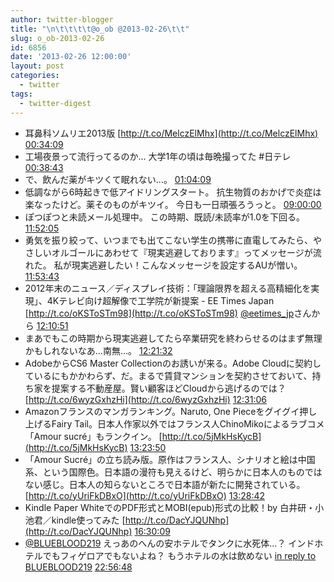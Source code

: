 ```yaml
---
author: twitter-blogger
title: "\n\t\t\t\t@o_ob @2013-02-26\t\t"
slug: o_ob-2013-02-26
id: 6856
date: '2013-02-26 12:00:00'
layout: post
categories:
  - twitter
tags:
  - twitter-digest
---
```


*   耳鼻科ソムリエ2013版 [http://t.co/MelczElMhx](http://t.co/MelczElMhx) [00:34:09](http://twitter.com/o_ob/statuses/306064549600194561)
*   工場夜景って流行ってるのか... 大学1年の頃は毎晩撮ってた #日テレ [00:38:43](http://twitter.com/o_ob/statuses/306065696117370880)
*   で、飲んだ薬がキツくて眠れない...。 [01:04:09](http://twitter.com/o_ob/statuses/306072097426378752)
*   低調ながら6時起きで低アイドリングスタート。 抗生物質のおかげで炎症は楽なったけど。薬そのものがキツイ。 今日も一日頑張ろうっと。 [09:00:00](http://twitter.com/o_ob/statuses/306191848853090304)
*   ぽつぽつと未読メール処理中。 この時期、既読/未読率が1.0を下回る。 [11:52:05](http://twitter.com/o_ob/statuses/306235157109686272)
*   勇気を振り絞って、いつまでも出てこない学生の携帯に直電してみたら、やさしいオルゴールにあわせて『現実逃避しております』ってメッセージが流れた。 私が現実逃避したい！こんなメッセージを設定するAUが憎い。 [11:53:43](http://twitter.com/o_ob/statuses/306235568055005184)
*   2012年末のニュース／ディスプレイ技術：「理論限界を超える高精細化を実現」、4Kテレビ向け超解像で工学院が新提案 - EE Times Japan [http://t.co/oKSToSTm98](http://t.co/oKSToSTm98) [@eetimes_jp](http://twitter.com/eetimes_jp)さんから [12:10:51](http://twitter.com/o_ob/statuses/306239877559750656)
*   まあでもこの時期から現実逃避してたら卒業研究を終わらせるのはまず無理かもしれないなあ…南無…。 [12:21:32](http://twitter.com/o_ob/statuses/306242566746148864)
*   AdobeからCS6 Master Collectionのお誘いが来る。Adobe Cloudに契約しているにもかかわらず、だ。まるで賃貸マンションを契約させておいて、持ち家を提案する不動産屋。賢い顧客ほどCloudから逃げるのでは？ [http://t.co/6wyzGxhzHi](http://t.co/6wyzGxhzHi) [12:31:06](http://twitter.com/o_ob/statuses/306244976495431682)
*   Amazonフランスのマンガランキング。Naruto, One Pieceをグイグイ押し上げるFairy Tail。日本人作家以外ではフランス人ChinoMikoによるラブコメ「Amour sucré」もランクイン。 [http://t.co/5jMkHsKycB](http://t.co/5jMkHsKycB) [13:23:50](http://twitter.com/o_ob/statuses/306258247747244033)
*   「Amour Sucré」の立ち読み版。原作はフランス人、シナリオと絵は中国系、という国際色。日本語の漫符も見えるけど、明らかに日本人のものではない感じ。日本人の知らないところで日本語が新たに開発されている。 [http://t.co/yUriFkDBxO](http://t.co/yUriFkDBxO) [13:28:42](http://twitter.com/o_ob/statuses/306259471406080000)
*   Kindle Paper WhiteでのPDF形式とMOBI(epub)形式の比較！by 白井研・小池君／kindle使ってみた [http://t.co/DacYJQUNhp](http://t.co/DacYJQUNhp) [16:30:09](http://twitter.com/o_ob/statuses/306305135808741377)
*   [@BLUEBLOOD219](http://twitter.com/BLUEBLOOD219) えっあのへんの安ホテルでタンクに水死体…？ インドホテルでもフィゲロアでもないよね？ もうホテルの水は飲めない [in reply to BLUEBLOOD219](http://twitter.com/BLUEBLOOD219/statuses/306341545580326913) [22:56:48](http://twitter.com/o_ob/statuses/306402438292832257)